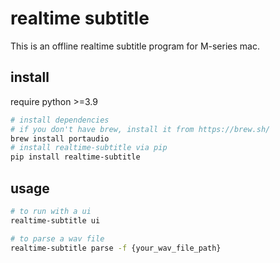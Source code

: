 # realtime subtitle

This is an offline realtime subtitle program for M-series mac.

## install

require python >=3.9

```bash
# install dependencies
# if you don't have brew, install it from https://brew.sh/
brew install portaudio
# install realtime-subtitle via pip
pip install realtime-subtitle
```

## usage

```bash
# to run with a ui
realtime-subtitle ui

# to parse a wav file
realtime-subtitle parse -f {your_wav_file_path}
```
